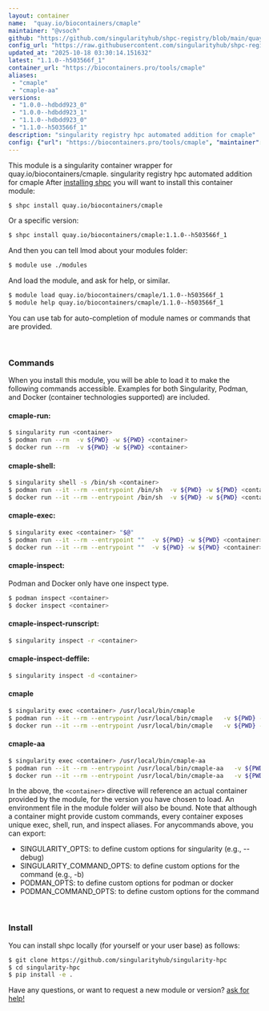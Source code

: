 ```yaml
---
layout: container
name:  "quay.io/biocontainers/cmaple"
maintainer: "@vsoch"
github: "https://github.com/singularityhub/shpc-registry/blob/main/quay.io/biocontainers/cmaple/container.yaml"
config_url: "https://raw.githubusercontent.com/singularityhub/shpc-registry/main/quay.io/biocontainers/cmaple/container.yaml"
updated_at: "2025-10-18 03:30:14.151632"
latest: "1.1.0--h503566f_1"
container_url: "https://biocontainers.pro/tools/cmaple"
aliases:
 - "cmaple"
 - "cmaple-aa"
versions:
 - "1.0.0--hdbdd923_0"
 - "1.0.0--hdbdd923_1"
 - "1.1.0--hdbdd923_0"
 - "1.1.0--h503566f_1"
description: "singularity registry hpc automated addition for cmaple"
config: {"url": "https://biocontainers.pro/tools/cmaple", "maintainer": "@vsoch", "description": "singularity registry hpc automated addition for cmaple", "latest": {"1.1.0--h503566f_1": "sha256:2290811cd20cd1e00b1c479497439286df0070aaf9ab06d02771f39918bd3433"}, "tags": {"1.0.0--hdbdd923_0": "sha256:68edc82dc07544bfabdfd4753d5a35ada7c13c2462ccc2d370819e6d0b2f7378", "1.0.0--hdbdd923_1": "sha256:154b5f98bf60f01f48e99bcfaa8209c6e69ddcd06009ccb46f2876517b696f38", "1.1.0--hdbdd923_0": "sha256:4306a76ad1bf9bda7641f8a6c8203485e9afd374823b72af419cdbdf19365a22", "1.1.0--h503566f_1": "sha256:2290811cd20cd1e00b1c479497439286df0070aaf9ab06d02771f39918bd3433"}, "docker": "quay.io/biocontainers/cmaple", "aliases": {"cmaple": "/usr/local/bin/cmaple", "cmaple-aa": "/usr/local/bin/cmaple-aa"}}
---
```


This module is a singularity container wrapper for quay.io/biocontainers/cmaple.
singularity registry hpc automated addition for cmaple
After [installing shpc](#install) you will want to install this container module:


```bash
$ shpc install quay.io/biocontainers/cmaple
```

Or a specific version:

```bash
$ shpc install quay.io/biocontainers/cmaple:1.1.0--h503566f_1
```

And then you can tell lmod about your modules folder:

```bash
$ module use ./modules
```

And load the module, and ask for help, or similar.

```bash
$ module load quay.io/biocontainers/cmaple/1.1.0--h503566f_1
$ module help quay.io/biocontainers/cmaple/1.1.0--h503566f_1
```

You can use tab for auto-completion of module names or commands that are provided.

<br>

### Commands

When you install this module, you will be able to load it to make the following commands accessible.
Examples for both Singularity, Podman, and Docker (container technologies supported) are included.

#### cmaple-run:

```bash
$ singularity run <container>
$ podman run --rm  -v ${PWD} -w ${PWD} <container>
$ docker run --rm  -v ${PWD} -w ${PWD} <container>
```

#### cmaple-shell:

```bash
$ singularity shell -s /bin/sh <container>
$ podman run --it --rm --entrypoint /bin/sh  -v ${PWD} -w ${PWD} <container>
$ docker run --it --rm --entrypoint /bin/sh  -v ${PWD} -w ${PWD} <container>
```

#### cmaple-exec:

```bash
$ singularity exec <container> "$@"
$ podman run --it --rm --entrypoint ""  -v ${PWD} -w ${PWD} <container> "$@"
$ docker run --it --rm --entrypoint ""  -v ${PWD} -w ${PWD} <container> "$@"
```

#### cmaple-inspect:

Podman and Docker only have one inspect type.

```bash
$ podman inspect <container>
$ docker inspect <container>
```

#### cmaple-inspect-runscript:

```bash
$ singularity inspect -r <container>
```

#### cmaple-inspect-deffile:

```bash
$ singularity inspect -d <container>
```


#### cmaple

```bash
$ singularity exec <container> /usr/local/bin/cmaple
$ podman run --it --rm --entrypoint /usr/local/bin/cmaple   -v ${PWD} -w ${PWD} <container> -c " $@"
$ docker run --it --rm --entrypoint /usr/local/bin/cmaple   -v ${PWD} -w ${PWD} <container> -c " $@"
```


#### cmaple-aa

```bash
$ singularity exec <container> /usr/local/bin/cmaple-aa
$ podman run --it --rm --entrypoint /usr/local/bin/cmaple-aa   -v ${PWD} -w ${PWD} <container> -c " $@"
$ docker run --it --rm --entrypoint /usr/local/bin/cmaple-aa   -v ${PWD} -w ${PWD} <container> -c " $@"
```



In the above, the `<container>` directive will reference an actual container provided
by the module, for the version you have chosen to load. An environment file in the
module folder will also be bound. Note that although a container
might provide custom commands, every container exposes unique exec, shell, run, and
inspect aliases. For anycommands above, you can export:

 - SINGULARITY_OPTS: to define custom options for singularity (e.g., --debug)
 - SINGULARITY_COMMAND_OPTS: to define custom options for the command (e.g., -b)
 - PODMAN_OPTS: to define custom options for podman or docker
 - PODMAN_COMMAND_OPTS: to define custom options for the command

<br>

### Install

You can install shpc locally (for yourself or your user base) as follows:

```bash
$ git clone https://github.com/singularityhub/singularity-hpc
$ cd singularity-hpc
$ pip install -e .
```

Have any questions, or want to request a new module or version? [ask for help!](https://github.com/singularityhub/singularity-hpc/issues)